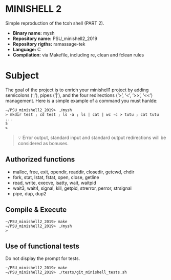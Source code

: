 # MINISHELL 2

Simple reproduction of the tcsh shell (PART 2).

- **Binary name:** mysh
- **Repository name:** PSU_minishell2_2019
- **Repository rigths:** ramassage-tek
- **Language:** C
- **Compilation:** via Makefile, including re, clean and fclean rules

# Subject

The goal of the project is to enrich your minishell1 project by adding semicolons (‘;’), pipes (‘|’), and the four redirections (‘>’, ‘<’, ‘>>’, ‘<<’) management.
Here is a simple example of a command you must hanlde:

```
∼/PSU_minishell2_2019> ./mysh
> mkdir test ; cd test ; ls -a ; ls | cat | wc -c > tutu ; cat tutu
...
5
>
```

> :bulb: Error output, standard input and standard output redirections will be considered as bonuses.

## Authorized functions

- malloc, free, exit, opendir, readdir, closedir, getcwd, chdir
- fork, stat, lstat, fstat, open, close, getline
- read, write, execve, isatty, wait, waitpid
- wait3, wait4, signal, kill, getpid, strerror, perror, strsignal
- pipe, dup, dup2

## Compile & Execute

```
∼/PSU_minishell2_2019> make
∼/PSU_minishell2_2019> ./mysh
>
```

## Use of functional tests

Do not display the prompt for tests.

```
∼/PSU_minishell2_2019> make
∼/PSU_minishell2_2019> ./tests/git_minishell_tests.sh
```